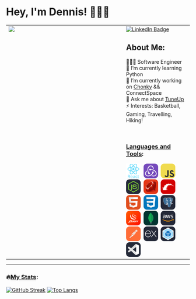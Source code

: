 
# Hey, I'm Dennis! 🧑🏻‍💻

<table style="table-layout: fixed; border-collapse: collapse; width: 100%; border: none;">
<tr>
<td valign="top" style="padding-right: 15px; border: none; min-width: 300px;">

<img src="https://media.giphy.com/media/zbMRZx113HKBkeCwrm/giphy.gif" align="left" style="width:100%; max-width: 300px; height: auto;">

</td>
<td valign="top" style="border: none;">  

<a href="https://www.linkedin.com/in/dennislee-/">
  <img src="https://img.shields.io/badge/LinkedIn-blue?style=for-the-badge&logo=linkedin&logoColor=white" alt="LinkedIn Badge"/>
</a>

## About Me:
💆🏻‍♂️ Software Engineer </br>
🌱 I’m currently learning Python </br>
🔭 I’m currently working on [Chonky](https://chonky-web-service.onrender.com/) && ConnectSpace </br>
💬 Ask me about [TuneUp](https://tuneup-twco.onrender.com/) </br>
⚡ Interests: Basketball, Gaming, Travelling, Hiking!

</div>


</br>

### [Languages and Tools]():

<div>
    <img src="https://github.com/devicons/devicon/blob/master/icons/react/react-original-wordmark.svg" title="React" alt="React" width="40" height="40"/>&nbsp;
  <img src="https://github.com/tandpfun/skill-icons/blob/main/icons/Redux.svg" title="Redux" alt="Redux" width="40" height="40"/>&nbsp;
  <img src="https://github.com/tandpfun/skill-icons/blob/main/icons/JavaScript.svg" title="JavaScript" alt="JavaScript" width="40" height="40"/>&nbsp;
  <img src="https://github.com/tandpfun/skill-icons/blob/main/icons/NodeJS-Dark.svg" title="Node" alt="Node" width="40" height="40"/>&nbsp;
  <img src="https://github.com/tandpfun/skill-icons/blob/main/icons/Ruby.svg" title="Ruby" alt="Ruby" width="40" height="40"/>&nbsp;
  <img src="https://github.com/tandpfun/skill-icons/blob/main/icons/Rails.svg" title="Rails" alt="Rails" width="40" height="40"/>&nbsp;
  <img src="https://github.com/tandpfun/skill-icons/blob/main/icons/HTML.svg" title="HTML" alt="HTML" width="40" height="40"/>&nbsp;
  <img src="https://github.com/tandpfun/skill-icons/blob/main/icons/CSS.svg" title="CSS" alt="CSS" width="40" height="40"/>&nbsp;
  <img src="https://github.com/tandpfun/skill-icons/blob/main/icons/PostgreSQL-Dark.svg" title="postgres" alt="postgres" width="40" height="40"/>&nbsp;
  <img src="https://github.com/tandpfun/skill-icons/blob/main/icons/JQuery.svg" title="Jquery" alt="Jquery" width="40" height="40"/>&nbsp;
  <img src="https://github.com/tandpfun/skill-icons/blob/main/icons/MongoDB.svg" title="Mongo" alt="Mongo" width="40" height="40"/>&nbsp;
  <img src="https://github.com/tandpfun/skill-icons/blob/main/icons/AWS-Dark.svg" title="aws" alt="aws" width="40" height="40"/>&nbsp;
  <img src="https://github.com/tandpfun/skill-icons/blob/main/icons/Postman.svg" title="postman" alt="postman" width="40" height="40"/>&nbsp;
  <img src="https://github.com/tandpfun/skill-icons/blob/main/icons/ExpressJS-Dark.svg" title="express" alt="express" width="40" height="40"/>&nbsp;
  <img src="https://github.com/tandpfun/skill-icons/blob/main/icons/Webpack-Dark.svg" title="webpack" alt="webpack" width="40" height="40"/>&nbsp;
  <img src="https://github.com/tandpfun/skill-icons/blob/main/icons/VSCode-Dark.svg" title="vscode" alt="vscode" width="40" height="40"/>&nbsp;
</div>

</td>
</tr>
</table>


---

### 🔥[My Stats]():

[![GitHub Streak](http://github-readme-streak-stats.herokuapp.com?user=dennislee1499&theme=dark&background=000000)](https://git.io/streak-stats)
[![Top Langs](https://github-readme-stats.vercel.app/api/top-langs/?username=dennislee1499&layout=compact&theme=vision-friendly-dark)](https://github.com/anuraghazra/github-readme-stats)



